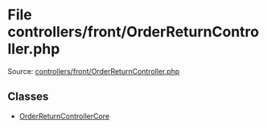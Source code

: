 File controllers/front/OrderReturnController.php
=========

Source: [controllers/front/OrderReturnController.php](https://github.com/PrestaShop/PrestaShop/blob/1.6.0.8/controllers/front/OrderReturnController.php)


Classes
-------

* [OrderReturnControllerCore](class.OrderReturnControllerCore.md)

